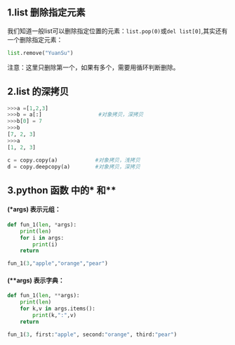 ## 1.list 删除指定元素
我们知道一般list可以删除指定位置的元素：`list.pop(0)`或`del list[0]`,其实还有一个删除指定元素：
```py
list.remove("YuanSu")
```
注意：这里只删除第一个，如果有多个，需要用循环判断删除。

## 2.list 的深拷贝
```py
>>>a =[1,2,3]
>>>b = a[:]                  #对象拷贝，深拷贝
>>>b[0] = 7
>>>b
[7, 2, 3]
>>>a
[1, 2, 3]
```

```py
c = copy.copy(a)            #对象拷贝，浅拷贝
d = copy.deepcopy(a)        #对象拷贝，深拷贝
```
## 3.python 函数 中的* 和**
#### (*args) 表示元组：
```py
def fun_1(len, *args):
    print(len)
    for i in args:
        print(i)
    return

fun_1(3,"apple","orange","pear")
```

#### (**args) 表示字典：
```py
def fun_1(len, **args):
    print(len)
    for k,v in args.items():
        print(k,":",v)
    return

fun_1(3, first:"apple", second:"orange", third:"pear")

```
